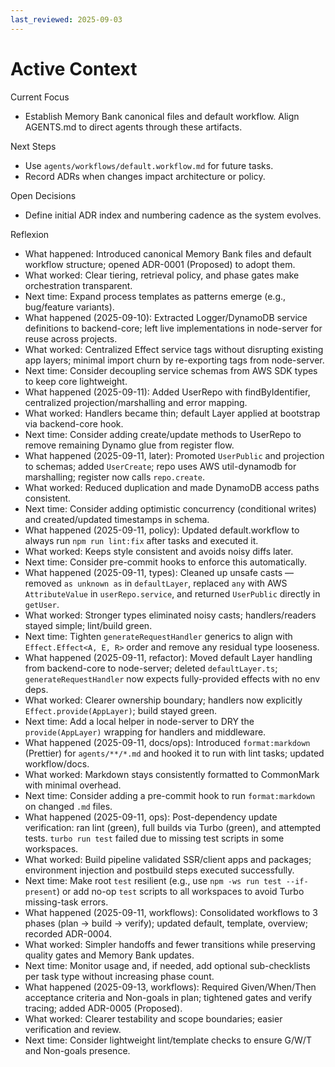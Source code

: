 ```yaml
---
last_reviewed: 2025-09-03
---
```


# Active Context

Current Focus

- Establish Memory Bank canonical files and default workflow. Align AGENTS.md to direct agents through these artifacts.

Next Steps

- Use `agents/workflows/default.workflow.md` for future tasks.
- Record ADRs when changes impact architecture or policy.

Open Decisions

- Define initial ADR index and numbering cadence as the system evolves.

Reflexion

- What happened: Introduced canonical Memory Bank files and default workflow structure; opened ADR-0001 (Proposed) to adopt them.
- What worked: Clear tiering, retrieval policy, and phase gates make orchestration transparent.
- Next time: Expand process templates as patterns emerge (e.g., bug/feature variants).
- What happened (2025-09-10): Extracted Logger/DynamoDB service definitions to backend-core; left live implementations in node-server for reuse across projects.
- What worked: Centralized Effect service tags without disrupting existing app layers; minimal import churn by re-exporting tags from node-server.
- Next time: Consider decoupling service schemas from AWS SDK types to keep core lightweight.
- What happened (2025-09-11): Added UserRepo with findByIdentifier, centralized projection/marshalling and error mapping.
- What worked: Handlers became thin; default Layer applied at bootstrap via backend-core hook.
- Next time: Consider adding create/update methods to UserRepo to remove remaining Dynamo glue from register flow.
- What happened (2025-09-11, later): Promoted `UserPublic` and projection to schemas; added `UserCreate`; repo uses AWS util-dynamodb for marshalling; register now calls `repo.create`.
- What worked: Reduced duplication and made DynamoDB access paths consistent.
- Next time: Consider adding optimistic concurrency (conditional writes) and created/updated timestamps in schema.
- What happened (2025-09-11, policy): Updated default.workflow to always run `npm run lint:fix` after tasks and executed it.
- What worked: Keeps style consistent and avoids noisy diffs later.
- Next time: Consider pre-commit hooks to enforce this automatically.
- What happened (2025-09-11, types): Cleaned up unsafe casts — removed `as unknown as` in `defaultLayer`, replaced `any` with AWS `AttributeValue` in `userRepo.service`, and returned `UserPublic` directly in `getUser`.
- What worked: Stronger types eliminated noisy casts; handlers/readers stayed simple; lint/build green.
- Next time: Tighten `generateRequestHandler` generics to align with `Effect.Effect<A, E, R>` order and remove any residual type looseness.
- What happened (2025-09-11, refactor): Moved default Layer handling from backend-core to node-server; deleted `defaultLayer.ts`; `generateRequestHandler` now expects fully-provided effects with no env deps.
- What worked: Clearer ownership boundary; handlers now explicitly `Effect.provide(AppLayer)`; build stayed green.
- Next time: Add a local helper in node-server to DRY the `provide(AppLayer)` wrapping for handlers and middleware.
- What happened (2025-09-11, docs/ops): Introduced `format:markdown` (Prettier) for `agents/**/*.md` and hooked it to run with lint tasks; updated workflow/docs.
- What worked: Markdown stays consistently formatted to CommonMark with minimal overhead.
- Next time: Consider adding a pre-commit hook to run `format:markdown` on changed `.md` files.
- What happened (2025-09-11, ops): Post-dependency update verification: ran lint (green), full builds via Turbo (green), and attempted tests. `turbo run test` failed due to missing test scripts in some workspaces.
- What worked: Build pipeline validated SSR/client apps and packages; environment injection and postbuild steps executed successfully.
- Next time: Make root `test` resilient (e.g., use `npm -ws run test --if-present`) or add no-op `test` scripts to all workspaces to avoid Turbo missing-task errors.
- What happened (2025-09-11, workflows): Consolidated workflows to 3 phases (plan → build → verify); updated default, template, overview; recorded ADR-0004.
- What worked: Simpler handoffs and fewer transitions while preserving quality gates and Memory Bank updates.
- Next time: Monitor usage and, if needed, add optional sub-checklists per task type without increasing phase count.
- What happened (2025-09-13, workflows): Required Given/When/Then acceptance criteria and Non-goals in plan; tightened gates and verify tracing; added ADR-0005 (Proposed).
- What worked: Clearer testability and scope boundaries; easier verification and review.
- Next time: Consider lightweight lint/template checks to ensure G/W/T and Non-goals presence.
